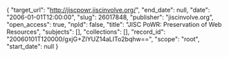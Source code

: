 {
  "target_url": "http://jiscpowr.jiscinvolve.org/", 
  "end_date": null, 
  "date": "2006-01-01T12:00:00", 
  "slug": 26017848, 
  "publisher": "jiscinvolve.org", 
  "open_access": true, 
  "npld": false, 
  "title": "JISC PoWR: Preservation of Web Resources", 
  "subjects": [], 
  "collections": [], 
  "record_id": "20060101T120000/gxjG+ZIYUZ14aLITo2bqhw==", 
  "scope": "root", 
  "start_date": null
}

